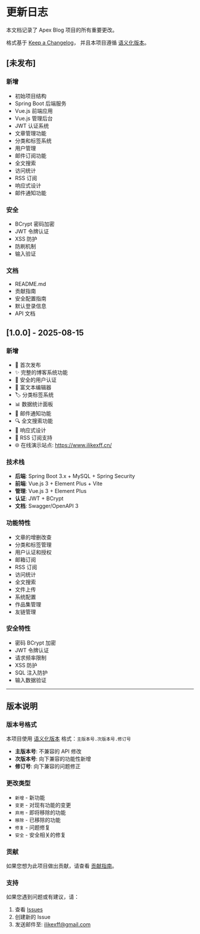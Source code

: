 # 更新日志

本文档记录了 Apex Blog 项目的所有重要更改。

格式基于 [Keep a Changelog](https://keepachangelog.com/zh-CN/1.0.0/)，
并且本项目遵循 [语义化版本](https://semver.org/lang/zh-CN/)。

## [未发布]

### 新增

- 初始项目结构
- Spring Boot 后端服务
- Vue.js 前端应用
- Vue.js 管理后台
- JWT 认证系统
- 文章管理功能
- 分类和标签系统
- 用户管理
- 邮件订阅功能
- 全文搜索
- 访问统计
- RSS 订阅
- 响应式设计
- 邮件通知功能

### 安全

- BCrypt 密码加密
- JWT 令牌认证
- XSS 防护
- 防刷机制
- 输入验证

### 文档

- README.md
- 贡献指南
- 安全配置指南
- 默认登录信息
- API 文档

## [1.0.0] - 2025-08-15

### 新增

- 🎉 首次发布
- ✨ 完整的博客系统功能
- 🔐 安全的用户认证
- 📝 富文本编辑器
- 🏷️ 分类标签系统
- 📊 数据统计面板
- 📧 邮件通知功能
- 🔍 全文搜索功能
- 📱 响应式设计
- 📄 RSS 订阅支持
- 🌐 在线演示站点: https://www.ilikexff.cn/

### 技术栈

- **后端**: Spring Boot 3.x + MySQL + Spring Security
- **前端**: Vue.js 3 + Element Plus + Vite
- **管理**: Vue.js 3 + Element Plus
- **认证**: JWT + BCrypt
- **文档**: Swagger/OpenAPI 3

### 功能特性

- 文章的增删改查
- 分类和标签管理
- 用户认证和授权
- 邮箱订阅
- RSS 订阅
- 访问统计
- 全文搜索
- 文件上传
- 系统配置
- 作品集管理
- 友链管理

### 安全特性

- 密码 BCrypt 加密
- JWT 令牌认证
- 请求频率限制
- XSS 防护
- SQL 注入防护
- 输入数据验证

---

## 版本说明

### 版本号格式

本项目使用 [语义化版本](https://semver.org/lang/zh-CN/) 格式：`主版本号.次版本号.修订号`

- **主版本号**: 不兼容的 API 修改
- **次版本号**: 向下兼容的功能性新增
- **修订号**: 向下兼容的问题修正

### 更改类型

- `新增` - 新功能
- `变更` - 对现有功能的变更
- `弃用` - 即将移除的功能
- `移除` - 已移除的功能
- `修复` - 问题修复
- `安全` - 安全相关的修复

### 贡献

如果您想为此项目做出贡献，请查看 [贡献指南](CONTRIBUTING.md)。

### 支持

如果您遇到问题或有建议，请：

1. 查看 [Issues](https://github.com/08820048/apex/issues)
2. 创建新的 Issue
3. 发送邮件至: ilikexff@gmail.com
